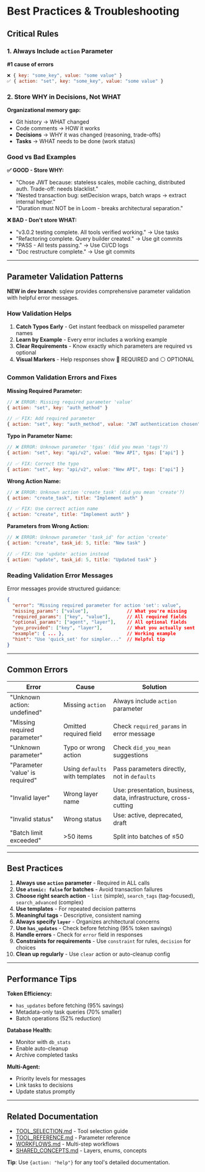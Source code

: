 # Best Practices & Troubleshooting

## Critical Rules

### 1. Always Include `action` Parameter
**#1 cause of errors**

```javascript
❌ { key: "some_key", value: "some value" }
✅ { action: "set", key: "some_key", value: "some value" }
```

### 2. Store WHY in Decisions, Not WHAT

**Organizational memory gap:**
- Git history → WHAT changed
- Code comments → HOW it works
- **Decisions** → WHY it was changed (reasoning, trade-offs)
- **Tasks** → WHAT needs to be done (work status)

### Good vs Bad Examples

**✅ GOOD - Store WHY:**
- "Chose JWT because: stateless scales, mobile caching, distributed auth. Trade-off: needs blacklist."
- "Nested transaction bug: setDecision wraps, batch wraps → extract internal helper."
- "Duration must NOT be in Loom - breaks architectural separation."

**❌ BAD - Don't store WHAT:**
- "v3.0.2 testing complete. All tools verified working." → Use tasks
- "Refactoring complete. Query builder created." → Use git commits
- "PASS - All tests passing." → Use CI/CD logs
- "Doc restructure complete." → Use git commits

---

## Parameter Validation Patterns

**NEW in dev branch**: sqlew provides comprehensive parameter validation with helpful error messages.

### How Validation Helps

1. **Catch Typos Early** - Get instant feedback on misspelled parameter names
2. **Learn by Example** - Every error includes a working example
3. **Clear Requirements** - Know exactly which parameters are required vs optional
4. **Visual Markers** - Help responses show 🔴 REQUIRED and ⚪ OPTIONAL

### Common Validation Errors and Fixes

**Missing Required Parameter:**
```javascript
// ❌ ERROR: Missing required parameter 'value'
{ action: "set", key: "auth_method" }

// ✅ FIX: Add required parameter
{ action: "set", key: "auth_method", value: "JWT authentication chosen" }
```

**Typo in Parameter Name:**
```javascript
// ❌ ERROR: Unknown parameter 'tgas' (did you mean 'tags'?)
{ action: "set", key: "api/v2", value: "New API", tgas: ["api"] }

// ✅ FIX: Correct the typo
{ action: "set", key: "api/v2", value: "New API", tags: ["api"] }
```

**Wrong Action Name:**
```javascript
// ❌ ERROR: Unknown action 'create_task' (did you mean 'create'?)
{ action: "create_task", title: "Implement auth" }

// ✅ FIX: Use correct action name
{ action: "create", title: "Implement auth" }
```

**Parameters from Wrong Action:**
```javascript
// ❌ ERROR: Unknown parameter 'task_id' for action 'create'
{ action: "create", task_id: 5, title: "New task" }

// ✅ FIX: Use 'update' action instead
{ action: "update", task_id: 5, title: "Updated task" }
```

### Reading Validation Error Messages

Error messages provide structured guidance:

```json
{
  "error": "Missing required parameter for action 'set': value",
  "missing_params": ["value"],              // What you're missing
  "required_params": ["key", "value"],      // All required fields
  "optional_params": ["agent", "layer"],    // All optional fields
  "you_provided": ["key", "layer"],         // What you actually sent
  "example": { ... },                       // Working example
  "hint": "Use 'quick_set' for simpler..."  // Helpful tip
}
```

---

## Common Errors

| Error | Cause | Solution |
|-------|-------|----------|
| "Unknown action: undefined" | Missing `action` | Always include `action` parameter |
| "Missing required parameter" | Omitted required field | Check `required_params` in error message |
| "Unknown parameter" | Typo or wrong action | Check `did_you_mean` suggestions |
| "Parameter 'value' is required" | Using `defaults` with templates | Pass parameters directly, not in `defaults` |
| "Invalid layer" | Wrong layer name | Use: presentation, business, data, infrastructure, cross-cutting |
| "Invalid status" | Wrong status | Use: active, deprecated, draft |
| "Batch limit exceeded" | >50 items | Split into batches of ≤50 |

---

## Best Practices

1. **Always use `action` parameter** - Required in ALL calls
2. **Use `atomic: false` for batches** - Avoid transaction failures
3. **Choose right search action** - `list` (simple), `search_tags` (tag-focused), `search_advanced` (complex)
4. **Use templates** - For repeated decision patterns
5. **Meaningful tags** - Descriptive, consistent naming
6. **Always specify `layer`** - Organizes architectural concerns
7. **Use `has_updates`** - Check before fetching (95% token savings)
8. **Handle errors** - Check for `error` field in responses
9. **Constraints for requirements** - Use `constraint` for rules, `decision` for choices
10. **Clean up regularly** - Use `clear` action or auto-cleanup config

---

## Performance Tips

**Token Efficiency:**
- `has_updates` before fetching (95% savings)
- Metadata-only task queries (70% smaller)
- Batch operations (52% reduction)

**Database Health:**
- Monitor with `db_stats`
- Enable auto-cleanup
- Archive completed tasks

**Multi-Agent:**
- Priority levels for messages
- Link tasks to decisions
- Update status promptly

---

## Related Documentation

- [TOOL_SELECTION.md](TOOL_SELECTION.md) - Tool selection guide
- [TOOL_REFERENCE.md](TOOL_REFERENCE.md) - Parameter reference
- [WORKFLOWS.md](WORKFLOWS.md) - Multi-step workflows
- [SHARED_CONCEPTS.md](SHARED_CONCEPTS.md) - Layers, enums, concepts

**Tip**: Use `{action: "help"}` for any tool's detailed documentation.
